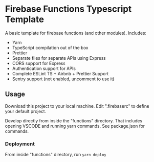 # Firebase Functions Typescript Template

A basic template for firebase functions (and other modules). Includes:

- Yarn
- TypeScript compilation out of the box
- Prettier
- Separate files for separate APIs using Express
- CORS support for Express
- Authentication support for APIs
- Complete ESLint TS + Airbnb + Prettier Support
- Sentry support (not enabled, uncomment to use it)

## Usage

Download this project to your local machine. Edit ".firebaserc" to define your default project.

Develop directly from inside the "functions" directory. That includes opening VSCODE and running yarn commands. See package.json for commands.

### Deployment

From inside "functions" directory, run `yarn deploy`
